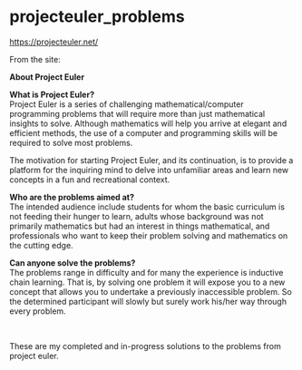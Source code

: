 # projecteuler_problems
https://projecteuler.net/

From the site:

<b>About Project Euler</b> <br>

<b>What is Project Euler?</b><br>
Project Euler is a series of challenging mathematical/computer programming problems that will require more than just mathematical insights to solve. Although mathematics will help you arrive at elegant and efficient methods, the use of a computer and programming skills will be required to solve most problems.<br>

The motivation for starting Project Euler, and its continuation, is to provide a platform for the inquiring mind to delve into unfamiliar areas and learn new concepts in a fun and recreational context.<br>


<b>Who are the problems aimed at?</b><br>
The intended audience include students for whom the basic curriculum is not feeding their hunger to learn, adults whose background was not primarily mathematics but had an interest in things mathematical, and professionals who want to keep their problem solving and mathematics on the cutting edge.<br>


<b>Can anyone solve the problems?</b><br>
The problems range in difficulty and for many the experience is inductive chain learning. That is, by solving one problem it will expose you to a new concept that allows you to undertake a previously inaccessible problem. So the determined participant will slowly but surely work his/her way through every problem.<br>


<br>

These are my completed and in-progress solutions to the problems from project euler.
